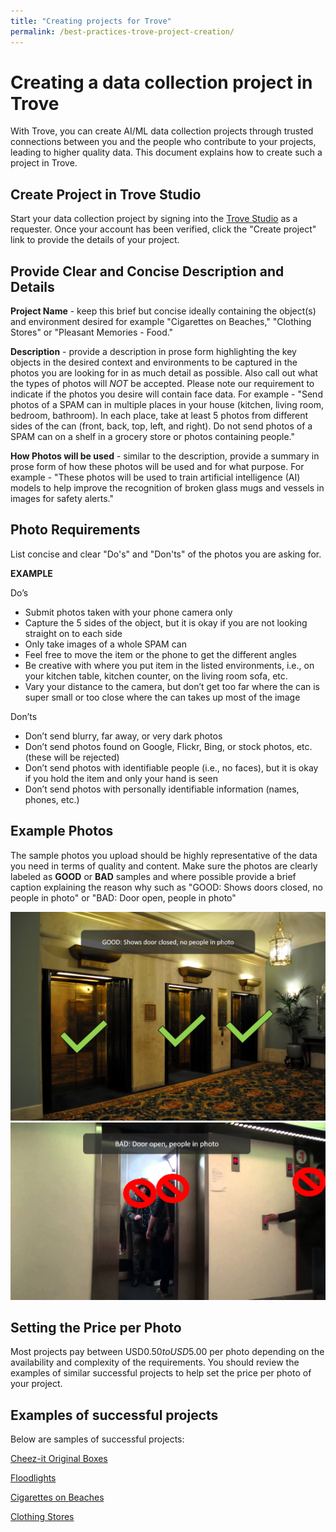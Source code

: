 ```yaml
---
title: "Creating projects for Trove"
permalink: /best-practices-trove-project-creation/
---
```

# Creating a data collection project in Trove

With Trove, you can create AI/ML data collection projects through trusted connections between you and the people who contribute to your projects, leading to higher quality data. This document explains how to create such a project in Trove.

## Create Project in Trove Studio

Start your data collection project by signing into the [Trove Studio](https://trove-studio.microsoft.com/) as a requester.  Once your account has been verified, click the "Create project" link to provide the details of your project.

## Provide Clear and Concise Description and Details

**Project Name** - keep this brief but concise ideally containing the object(s) and environment desired for example "Cigarettes on Beaches," "Clothing Stores" or "Pleasant Memories - Food."

**Description** - provide a description in prose form highlighting the key objects in the desired context and environments to be captured in the photos you are looking for in as much detail as possible.  Also call out what the types of photos will _NOT_ be accepted.  Please note our requirement to indicate if the photos you desire will contain face data.  For example - "Send photos of a SPAM can in multiple places in your house (kitchen, living room, bedroom, bathroom). In each place, take at least 5 photos from different sides of the can (front, back, top, left, and right).  Do not send photos of a SPAM can on a shelf in a grocery store or photos containing people." 

**How Photos will be used** - similar to the description, provide a summary in prose form of how these photos will be used and for what purpose.  For example - "These photos will be used to train artificial intelligence (AI) models to help improve the recognition of broken glass mugs and vessels in images for safety alerts."



## Photo Requirements
List concise and clear "Do's" and "Don'ts" of the photos you are asking for.  

**EXAMPLE**

Do’s
- Submit photos taken with your phone camera only
- Capture the 5 sides of the object, but it is okay if you are not looking straight on to each side
- Only take images of a whole SPAM can
- Feel free to move the item or the phone to get the different angles
- Be creative with where you put item in the listed environments, i.e., on your kitchen table, kitchen counter, on the living room sofa, etc.
- Vary your distance to the camera, but don’t get too far where the can is super small or too close where the can takes up most of the image

Don’ts
- Don’t send blurry, far away, or very dark photos
- Don’t send photos found on Google, Flickr, Bing, or stock photos, etc. (these will be rejected)
- Don’t send photos with identifiable people (i.e., no faces), but it is okay if you hold the item and only your hand is seen
- Don’t send photos with personally identifiable information (names, phones, etc.)

## Example Photos

The sample photos you upload should be highly representative of the data you need in terms of quality and content.  Make sure the photos are clearly labeled as **GOOD** or **BAD** samples and where possible provide a brief caption explaining the reason why such as "GOOD: Shows doors closed, no people in photo" or "BAD: Door open, people in photo"

![](/Buyer-Sample-Good-1.png)![](/Buyer-Sample-Bad-1.png)

## Setting the Price per Photo

Most projects pay between USD$0.50 to USD$5.00 per photo depending on the availability and complexity of the requirements.  You should review the examples of similar successful projects to help set the price per photo of your project.

## Examples of successful projects

Below are samples of successful projects:

[Cheez-it Original Boxes](https://trove.microsoft.com/projects/d8915d9c779a431086b94577a7c56603)

[Floodlights](https://trove.microsoft.com/projects/ff8bc0a33b5c4882bf072dd4879fb989)

[Cigarettes on Beaches](https://trove.microsoft.com/projects/da7f0bc65c764a389e05ca97744c264a)

[Clothing Stores](https://trove.microsoft.com/projects/d90ae7bcfed443d8966950b0ce638354)


